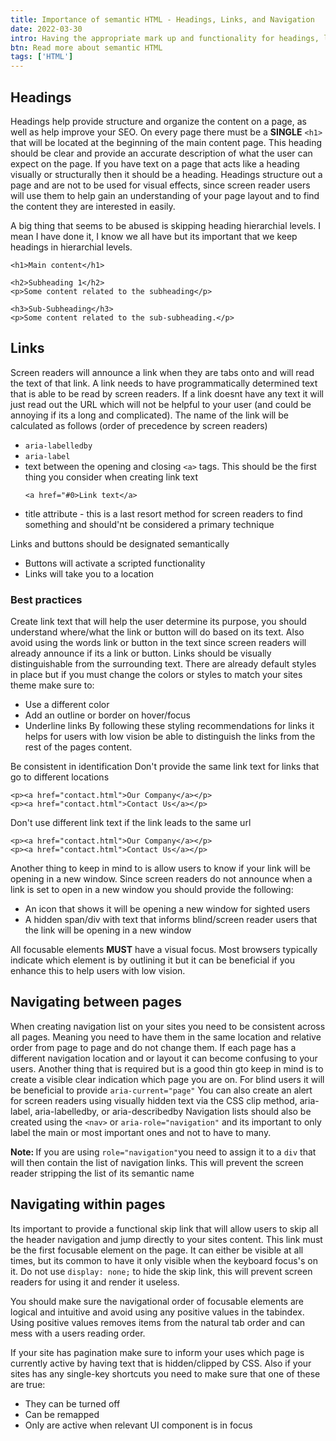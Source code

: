 ```yaml
---
title: Importance of semantic HTML - Headings, Links, and Navigation
date: 2022-03-30
intro: Having the appropriate mark up and functionality for headings, links and how your page navigate are important things to keep in mind when building out a site.
btn: Read more about semantic HTML
tags: ['HTML']
---
```


## Headings

Headings help provide structure and organize the content on a page, as well as help improve your SEO. On every page there must be a **SINGLE** `<h1>` that will be located at the beginning of the main content page. This heading should be clear and provide an accurate description of what the user can expect on the page.
If you have text on a page that acts like a heading visually or structurally then it should be a heading. Headings structure out a page and are not to be used for visual effects, since screen reader users will use them to help gain an understanding of your page layout and to find the content they are interested in easily.

A big thing that seems to be abused is skipping heading hierarchial levels. I mean I have done it, I know we all have but its important that we keep headings in hierarchial levels.

```
<h1>Main content</h1>

<h2>Subheading 1</h2>
<p>Some content related to the subheading</p>

<h3>Sub-Subheading</h3>
<p>Some content related to the sub-subheading.</p>
```

## Links

Screen readers will announce a link when they are tabs onto and will read the text of that link. A link needs to have programmatically determined text that is able to be read by screen readers. If a link doesnt have any text it will just read out the URL which will not be helpful to your user (and could be annoying if its a long and complicated).
The name of the link will be calculated as follows (order of precedence by screen readers)

- `aria-labelledby`
- `aria-label`
- text between the opening and closing `<a>` tags. This should be the first thing you consider when creating link text
  ```
  <a href="#0>Link text</a>
  ```
- title attribute - this is a last resort method for screen readers to find something and should'nt be considered a primary technique

Links and buttons should be designated semantically

- Buttons will activate a scripted functionality
- Links will take you to a location

### Best practices

Create link text that will help the user determine its purpose, you should understand where/what the link or button will do based on its text. Also avoid using the words link or button in the text since screen readers will already announce if its a link or button.
Links should be visually distinguishable from the surrounding text. There are already default styles in place but if you must change the colors or styles to match your sites theme make sure to:

- Use a different color
- Add an outline or border on hover/focus
- Underline links
  By following these styling recommendations for links it helps for users with low vision be able to distinguish the links from the rest of the pages content.

Be consistent in identification
Don't provide the same link text for links that go to different locations

```
<p><a href="contact.html">Our Company</a></p>
<p><a href="contact.html">Contact Us</a></p>
```

Don't use different link text if the link leads to the same url

```
<p><a href="contact.html">Our Company</a></p>
<p><a href="contact.html">Contact Us</a></p>
```

Another thing to keep in mind to is allow users to know if your link will be opening in a new window. Since screen readers do not announce when a link is set to open in a new window you should provide the following:

- An icon that shows it will be opening a new window for sighted users
- A hidden span/div with text that informs blind/screen reader users that the link will be opening in a new window

All focusable elements **MUST** have a visual focus. Most browsers typically indicate which element is by outlining it but it can be beneficial if you enhance this to help users with low vision.

## Navigating between pages

When creating navigation list on your sites you need to be consistent across all pages. Meaning you need to have them in the same location and relative order from page to page and do not change them. If each page has a different navigation location and or layout it can become confusing to your users.
Another thing that is required but is a good thin gto keep in mind is to create a visible clear indication which page you are on. For blind users it will be beneficial to provide `aria-current="page"`
You can also create an alert for screen readers using visually hidden text via the CSS clip method, aria-label, aria-labelledby, or aria-describedby
Navigation lists should also be created using the `<nav>` or `aria-role="navigation"` and its important to only label the main or most important ones and not to have to many.

<div class="callout">
    <p><strong>Note: </strong>If you are using <code aria-hidden="true">role="navigation"</code>you need to assign it to a <code aria-hidden="true">div</code> that will then contain the list of navigation links. This will prevent the screen reader stripping the list of its semantic name</p>
</div>

## Navigating within pages

Its important to provide a functional skip link that will allow users to skip all the header navigation and jump directly to your sites content. This link must be the first focusable element on the page. It can either be visible at all times, but its common to have it only visible when the keyboard focus's on it. Do not use `display: none;` to hide the skip link, this will prevent screen readers for using it and render it useless.

You should make sure the navigational order of focusable elements are logical and intuitive and avoid using any positive values in the tabindex. Using positive values removes items from the natural tab order and can mess with a users reading order.

If your site has pagination make sure to inform your uses which page is currently active by having text that is hidden/clipped by CSS. Also if your sites has any single-key shortcuts you need to make sure that one of these are true:

- They can be turned off
- Can be remapped
- Only are active when relevant UI component is in focus
